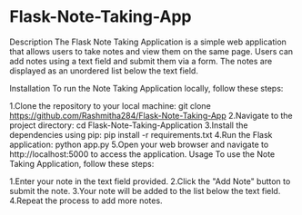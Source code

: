 # Flask-Note-Taking-App
Description
The Flask Note Taking Application is a simple web application that allows users to take notes and view them on the same page. Users can add notes using a text field and submit them via a form. The notes are displayed as an unordered list below the text field.

Installation
To run the Note Taking Application locally, follow these steps:

1.Clone the repository to your local machine: git clone https://github.com/Rashmitha284/Flask-Note-Taking-App
2.Navigate to the project directory: cd Flask-Note-Taking-Application
3.Install the dependencies using pip: pip install -r requirements.txt
4.Run the Flask application: python app.py
5.Open your web browser and navigate to http://localhost:5000 to access the application.
Usage
To use the Note Taking Application, follow these steps:

1.Enter your note in the text field provided.
2.Click the "Add Note" button to submit the note.
3.Your note will be added to the list below the text field.
4.Repeat the process to add more notes.
